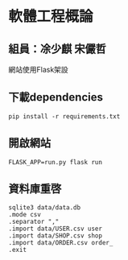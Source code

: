 # 軟體工程概論
## 組員：凃少麒 宋儼哲
網站使用Flask架設
## 下載dependencies
```
pip install -r requirements.txt
```
## 開啟網站
```
FLASK_APP=run.py flask run
```
## 資料庫重啓
```
sqlite3 data/data.db
.mode csv
.separator ","
.import data/USER.csv user
.import data/SHOP.csv shop
.import data/ORDER.csv order_
.exit
```
